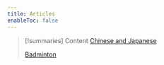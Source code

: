 ```yaml
---
title: Articles
enableToc: false
---
```


> [!summaries] Content
> [Chinese and Japanese](chinese&jap.md)
> 
> [Badminton](badminton.md)

